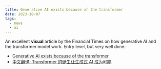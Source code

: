 ```yaml
---
title: Generative AI exists because of the transformer
date: 2023-10-07
tags:
  - news
  - ai
---
```


An excellent **visual** article by the Financial Times on how generative AI and
the transformer model work. Entry level, but very well done.

- [Generative AI exists because of the transformer](https://ig.ft.com/generative-ai/)
- [中文翻译: Transformer 的诞生让生成式 AI 成为可能](https://baoyu.io/pages/ft/generative-ai)
